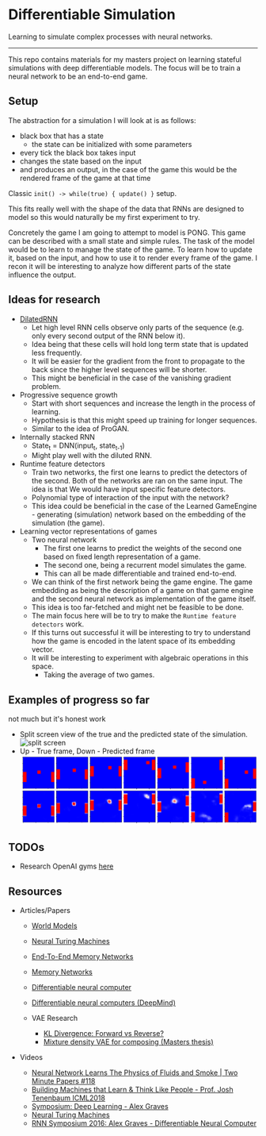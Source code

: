 # Differentiable Simulation

Learning to simulate complex processes with neural networks.

---

This repo contains materials for my masters project on learning stateful simulations with deep differentiable models. The focus will be to train a neural network to be an end-to-end game.

## Setup

The abstraction for a simulation I will look at is as follows:

- black box that has a state
  - the state can be initialized with some parameters
- every tick the black box takes input
- changes the state based on the input
- and produces an output, in the case of the game this would be the rendered frame of the game at that time

Classic `init() -> while(true) { update() }` setup.

This fits really well with the shape of the data that RNNs are designed to model so this would naturally be my first experiment to try.

Concretely the game I am going to attempt to model is PONG. This game can be described with a small state and simple rules. The task of the model would be to learn to manage the state of the game. To learn how to update it, based on the input, and how to use it to render every frame of the game.
I recon it will be interesting to analyze how different parts of the state influence the output.

## Ideas for research

- [DilatedRNN](https://github.com/code-terminator/DilatedRNN)
  - Let high level RNN cells observe only parts of the sequence (e.g. only every second output of the RNN below it).
  - Idea being that these cells will hold long term state that is updated less frequently.
  - It will be easier for the gradient from the front to propagate to the back since the higher level sequences will be shorter.
  - This might be beneficial in the case of the vanishing gradient problem.
- Progressive sequence growth
  - Start with short sequences and increase the length in the process of learning.
  - Hypothesis is that this might speed up training for longer sequences.
  - Similar to the idea of ProGAN.
- Internally stacked RNN
  - State<sub>t</sub> = DNN(input<sub>t</sub>, state<sub>t-1</sub>)
  - Might play well with the diluted RNN.
- Runtime feature detectors
  - Train two networks, the first one learns to predict the detectors of the second. Both of the networks are ran on the same input. The idea is that We would have input specific feature detectors.
  - Polynomial type of interaction of the input with the network?
  - This idea could be beneficial in the case of the Learned GameEngine - generating (simulation) network based on the embedding of the simulation (the game).
- Learning vector representations of games
  - Two neural network
    - The first one learns to predict the weights of the second one based on fixed length representation of a game.
    - The second one, being a recurrent model simulates the game.
    - This can all be made differentiable and trained end-to-end.
  - We can think of the first network being the game engine. The game embedding as being the description of a game on that game engine and the second neural network as implementation of the game itself.
  - This idea is too far-fetched and might net be feasible to be done.
  - The main focus here will be to try to make the `Runtime feature detectors` work.
  - If this turns out successful it will be interesting to try to understand how the game is encoded in the latent space of its embedding vector.
  - It will be interesting to experiment with algebraic operations in this space.
    - Taking the average of two games.

## Examples of progress so far

not much but it's honest work

- Split screen view of the true and the predicted state of the simulation.
  ![split screen](assets/gru-gru-long-test.gif)
- Up - True frame, Down - Predicted frame
  ![training progress](assets/training_progress.png)

## TODOs

- Research OpenAI gyms [here](https://gym.openai.com/envs/Pong-v0/)

## Resources

- Articles/Papers

  - [World Models](https://worldmodels.github.io)
  - [Neural Turing Machines](https://arxiv.org/abs/1410.5401)
  - [End-To-End Memory Networks](http://papers.nips.cc/paper/5846-end-to-end-memorynetworks)
  - [Memory Networks](https://arxiv.org/abs/1410.3916)
  - [Differentiable neural computer](https://en.wikipedia.org/wiki/Differentiable_neural_computer)
  - [Differentiable neural computers (DeepMind)](https://deepmind.com/blog/article/differentiable-neural-computers)

  - VAE Research
    - [KL Divergence: Forward vs Reverse?](https://wiseodd.github.io/techblog/2016/12/21/forward-reverse-kl/)
    - [Mixture density VAE for composing (Masters thesis)](https://www.duo.uio.no/bitstream/handle/10852/67479/1/Variational_Autoencoders_for_Algorithmic_Composition.pdf)

- Videos

  - [Neural Network Learns The Physics of Fluids and Smoke | Two Minute Papers #118](https://www.youtube.com/watch?v=iOWamCtnwTc)
  - [Building Machines that Learn & Think Like People - Prof. Josh Tenenbaum ICML2018](https://www.youtube.com/watch?v=RB78vRUO6X8)
  - [Symposium: Deep Learning - Alex Graves](https://www.youtube.com/watch?v=_H0i0IhEO2g)
  - [Neural Turing Machines](https://www.youtube.com/watch?v=Ensr41dfEp0)
  - [RNN Symposium 2016: Alex Graves - Differentiable Neural Computer](https://www.youtube.com/watch?v=steioHoiEms)
